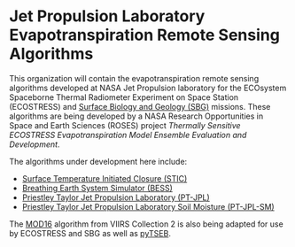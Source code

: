 # Jet Propulsion Laboratory Evapotranspiration Remote Sensing Algorithms

This organization will contain the evapotranspiration remote sensing algorithms developed at NASA Jet Propulsion laboratory for the ECOsystem Spaceborne Thermal Radiometer Experiment on Space Station (ECOSTRESS) and [Surface Biology and Geology (SBG)](https://github.com/sbg-tir) missions. These algorithms are being developed by a NASA Research Opportunities in Space and Earth Sciences (ROSES) project *Thermally Sensitive ECOSTRESS Evapotranspiration Model Ensemble Evaluation and Development*.

The algorithms under development here include:
- [Surface Temperature Initiated Closure (STIC)](https://github.com/JPL-Evapotranspiration-Algorithms/STIC)
- [Breathing Earth System Simulator (BESS)](https://github.com/JPL-Evapotranspiration-Algorithms/BESS)
- [Priestley Taylor Jet Propulsion Laboratory (PT-JPL)](https://github.com/JPL-Evapotranspiration-Algorithms/PT-JPL)
- [Priestley Taylor Jet Propulsion Laboratory Soil Moisture (PT-JPL-SM)](https://github.com/JPL-Evapotranspiration-Algorithms/PT-JPL-SM)

The [MOD16](https://github.com/JPL-Evapotranspiration-Algorithms/MOD16) algorithm from VIIRS Collection 2 is also being adapted for use by ECOSTRESS and SBG as well as [pyTSEB](https://github.com/JPL-Evapotranspiration-Algorithms/pyTSEB).
